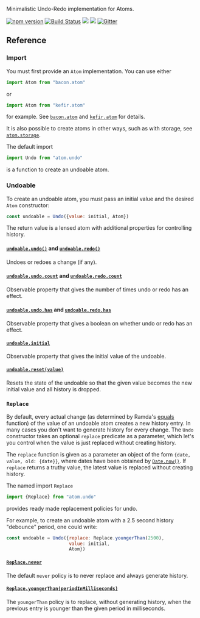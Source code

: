 Minimalistic Undo-Redo implementation for Atoms.

[![npm version](https://badge.fury.io/js/atom.undo.svg)](http://badge.fury.io/js/atom.undo) [![Build Status](https://travis-ci.org/calmm-js/atom.undo.svg?branch=master)](https://travis-ci.org/calmm-js/atom.undo) [![](https://david-dm.org/calmm-js/atom.undo.svg)](https://david-dm.org/calmm-js/atom.undo) [![](https://david-dm.org/calmm-js/atom.undo/dev-status.svg)](https://david-dm.org/calmm-js/atom.undo#info=devDependencies) [![Gitter](https://img.shields.io/gitter/room/calmm-js/chat.js.svg?style=flat-square)](https://gitter.im/calmm-js/chat)

## Reference

### Import

You must first provide an `Atom` implementation.  You can use either

```js
import Atom from "bacon.atom"
```

or

```js
import Atom from "kefir.atom"
```

for example.  See [`bacon.atom`](https://github.com/calmm-js/bacon.atom) and
[`kefir.atom`](https://github.com/calmm-js/kefir.atom) for details.

It is also possible to create atoms in other ways, such as with storage, see
[`atom.storage`](https://github.com/calmm-js/atom.storage).

The default import

```js
import Undo from "atom.undo"
```

is a function to create an undoable atom.

### Undoable

To create an undoable atom, you must pass an initial value and the desired
`Atom` constructor:

```js
const undoable = Undo({value: initial, Atom})
```

The return value is a lensed atom with additional properties for controlling
history.

#### <a name="undo"></a><a name="redo"></a>[`undoable.undo()`](#undo "Undo a :: () -> ()") and [`undoable.redo()`](#redo "Undo a :: () -> ()")

Undoes or redoes a change (if any).

#### <a name="count"></a>[`undoable.undo.count`](#count "Undo a :: Property Integer") and [`undoable.redo.count`](#count "Undo a :: Property Integer")

Observable property that gives the number of times undo or redo has an effect.

#### <a name="has"></a>[`undoable.undo.has`](#has "Undo a :: Property Boolean") and [`undoable.redo.has`](#has "Undo a :: Property Boolean")

Observable property that gives a boolean on whether undo or redo has an effect.

#### <a name="initial"></a>[`undoable.initial`](#initial "Undo a :: Property a")

Observable property that gives the initial value of the undoable.

#### <a name="reset"></a>[`undoable.reset(value)`](#reset "Undo a :: a -> ()")

Resets the state of the undoable so that the given value becomes the new initial
value and all history is dropped.

### `Replace`

By default, every actual change (as determined by Ramda's
[equals](http://ramdajs.com/0.21.0/docs/#equals) function) of the value of an
undoable atom creates a new history entry.  In many cases you don't want to
generate history for every change.  The `Undo` constructor takes an optional
`replace` predicate as a parameter, which let's you control when the value is
just replaced without creating history.

The `replace` function is given as a parameter an object of the form `{date,
value, old: {date}}`, where dates have been obtained by
[`Date.now()`](https://developer.mozilla.org/en-US/docs/Web/JavaScript/Reference/Global_Objects/Date/now).
If `replace` returns a truthy value, the latest value is replaced without
creating history.

The named import `Replace`

```js
import {Replace} from "atom.undo"
```

provides ready made replacement policies for undo.

For example, to create an undoable atom with a 2.5 second history "debounce"
period, one could write:

```js
const undoable = Undo({replace: Replace.youngerThan(2500),
                       value: initial,
                       Atom})
```

#### <a name="never"></a>[`Replace.never`](#never)

The default `never` policy is to never replace and always generate history.

#### <a name="youngerThan"></a>[`Replace.youngerThan(periodInMilliseconds)`](#youngerThan)

The `youngerThan` policy is to replace, without generating history, when the
previous entry is younger than the given period in milliseconds.
